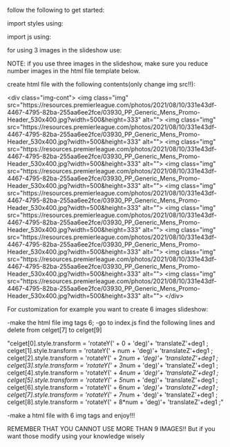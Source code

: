 follow the following to get started:

import styles using:
 <link rel="stylesheet" href="./node_modules/js-slideshow/style.css">

 import js using:

 <script src="./node_modules/js-slideshow/index.js"></script>
for using 3 images in the slideshow use: 
<script src="./node_modules/js-slideshow/index3.js"></script>

NOTE: if you use three images in the slideshow, make sure you reduce number images in the html file template below.

 create html file with the following contents(only change img src!!):
<p> &lt;div class="img-cont"&gt;
    &lt;img class="img" src="https://resources.premierleague.com/photos/2021/08/10/331e43df-4467-4795-82ba-255aa6ee2fce/03930_PP_Generic_Mens_Promo-Header_530x400.jpg?width=500&height=333" alt=""&gt;
    &lt;img class="img" src="https://resources.premierleague.com/photos/2021/08/10/331e43df-4467-4795-82ba-255aa6ee2fce/03930_PP_Generic_Mens_Promo-Header_530x400.jpg?width=500&height=333" alt=""&gt;
    &lt;img class="img" src="https://resources.premierleague.com/photos/2021/08/10/331e43df-4467-4795-82ba-255aa6ee2fce/03930_PP_Generic_Mens_Promo-Header_530x400.jpg?width=500&height=333" alt=""&gt;
    &lt;img class="img" src="https://resources.premierleague.com/photos/2021/08/10/331e43df-4467-4795-82ba-255aa6ee2fce/03930_PP_Generic_Mens_Promo-Header_530x400.jpg?width=500&height=333" alt=""&gt;
    &lt;img class="img" src="https://resources.premierleague.com/photos/2021/08/10/331e43df-4467-4795-82ba-255aa6ee2fce/03930_PP_Generic_Mens_Promo-Header_530x400.jpg?width=500&height=333" alt=""&gt;
    &lt;img class="img" src="https://resources.premierleague.com/photos/2021/08/10/331e43df-4467-4795-82ba-255aa6ee2fce/03930_PP_Generic_Mens_Promo-Header_530x400.jpg?width=500&height=333" alt=""&gt;
    &lt;img class="img" src="https://resources.premierleague.com/photos/2021/08/10/331e43df-4467-4795-82ba-255aa6ee2fce/03930_PP_Generic_Mens_Promo-Header_530x400.jpg?width=500&height=333" alt=""&gt;
    &lt;img class="img" src="https://resources.premierleague.com/photos/2021/08/10/331e43df-4467-4795-82ba-255aa6ee2fce/03930_PP_Generic_Mens_Promo-Header_530x400.jpg?width=500&height=333" alt=""&gt;
    &lt;img class="img" src="https://resources.premierleague.com/photos/2021/08/10/331e43df-4467-4795-82ba-255aa6ee2fce/03930_PP_Generic_Mens_Promo-Header_530x400.jpg?width=500&height=333" alt=""&gt;
&lt;/div&gt;
</p>

For customization for example you want to create 6 images slideshow:

-make the html file img tags 6;
-go to index.js find the following lines and delete from celget[7] to celget[9] 

"celget[0].style.transform =  'rotateY(' + 0 + 'deg)'+ 'translateZ'+deg1 ;
 celget[1].style.transform =  'rotateY(' + num + 'deg)'+ 'translateZ'+deg1 ;
 celget[2].style.transform =  'rotateY(' + 2*num + 'deg)'+ 'translateZ'+deg1 ;
 celget[3].style.transform =  'rotateY(' + 3*num + 'deg)'+ 'translateZ'+deg1 ;
 celget[4].style.transform =  'rotateY(' + 4*num + 'deg)'+ 'translateZ'+deg1 ;
 celget[5].style.transform =  'rotateY(' + 5*num + 'deg)'+ 'translateZ'+deg1 ;
 celget[6].style.transform =  'rotateY(' + 6*num + 'deg)'+ 'translateZ'+deg1 ;
 celget[7].style.transform =  'rotateY(' + 7*num + 'deg)'+ 'translateZ'+deg1 ;
 celget[8].style.transform =  'rotateY(' + 8*num + 'deg)'+ 'translateZ'+deg1 ;"

-make a html file with 6 img tags and enjoy!!!

REMEMBER THAT YOU CANNOT USE MORE THAN 9 IMAGES!! But if you want those modify using your knowledge wisely